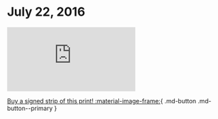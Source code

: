 # July 22, 2016

![](https://www.achewood.com/comic.php?date=07222016)

[Buy a signed strip of this print! :material-image-frame:](https://achewood-holiday-pop-up.myshopify.com/products/strip#07222016){ .md-button .md-button--primary }

